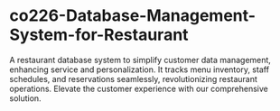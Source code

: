 # co226-Database-Management-System-for-Restaurant
A restaurant database system to simplify customer data management, enhancing service and personalization. It tracks menu inventory, staff schedules, and reservations seamlessly, revolutionizing restaurant operations. Elevate the customer experience with our comprehensive solution.
